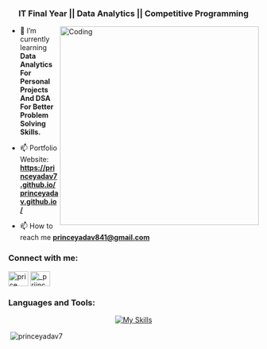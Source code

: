
<h3 align="center">IT Final Year || Data Analytics || Competitive Programming </h3>

<img align="right" alt="Coding" width="400" src="https://cdn.vox-cdn.com/thumbor/SiIyeqmKIJGcOJccz94pHgwmgvQ=/0x0:1400x1400/1200x800/filters:focal(588x588:812x812):no_upscale()/cdn.vox-cdn.com/uploads/chorus_image/image/68837730/poptart1redrainbowfix_1.0.gif">

- 🌱 I’m currently learning **Data Analytics For Personal Projects And DSA For Better Problem Solving Skills.**

- 📫 Portfolio Website: **https://princeyadav7.github.io/princeyadav.github.io/**

- 📫 How to reach me **princeyadav841@gmail.com**

<h3 align="left">Connect with me:</h3>
<p align="left">

<a href="https://www.linkedin.com/in/prince-yadav-393139227/" target="blank"><img align="center" src="https://raw.githubusercontent.com/rahuldkjain/github-profile-readme-generator/master/src/images/icons/Social/linked-in-alt.svg" alt="price yadav" height="30" width="40" /></a>
<a href="https://instagram.com/_priince7" target="blank"><img align="center" src="https://raw.githubusercontent.com/rahuldkjain/github-profile-readme-generator/master/src/images/icons/Social/instagram.svg" alt="_priince7" height="30" width="40" /></a>


<h3 align="left">Languages and Tools:</h3>

<p align="center">
  <a href="https://skillicons.dev">
    <img src="https://skillicons.dev/icons?i=mysql,sqlite,postgres,python,c,cpp,flutter,dart,androidstudio,html,css,vscode,git,github,stackoverflow,firebase,discord&perline=10&theme=light" alt="My Skills" />
  </a>
</p>


<p>&nbsp;<img align="center" src="https://github-readme-stats.vercel.app/api?username=princeyadav7&show_icons=true&locale=en&theme=radical" alt="princeyadav7" /></p>
